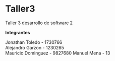 # Taller3
Taller 3 desarrollo de software 2

**Integrantes**  
  
Jonathan Toledo - 1730766  
Alejandro Garzon - 1230265  
Mauricio Dominguez - 9827680
Manuel Mena - 13  

